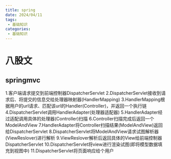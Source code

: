 ```yaml
---
title: spring
date: 2024/04/11
tags:
 - 基础知识
categories:
 - 基础知识
---
```

 # 八股文  
 
 ## springmvc
1.客户端请求提交到前端控制器DispatcherServlet
2.DispatcherServlet接收到请求后、将提交的信息交给处理器映射器(HandlerMapping)
3.HandlerMapping根据用户的url请求、匹配该url的Handler(Controller)，并返回一个执行链
4.DispatcherServlet调用HandlerAdapter(处理器适配器)
5.HandlerAdapter经过适配调用具体的处理器(Controller)扫描
6.Controller扫描完成后返回一个ModelAndView
7.HandlerAdapter将Controller扫描结果(ModelAndView)返回给DispatcherServlet
8.DispatcherServlet将ModelAndView请求试图解析器(ViewReslover)进行解析
9.ViewReslover解析后返回具体的View给前端控制器DispatcherServlet
10.DispatcherServlet将view进行渲染试图(即将模型数据填充到视图中)
11.DispatcherServlet将页面响应给个用户 